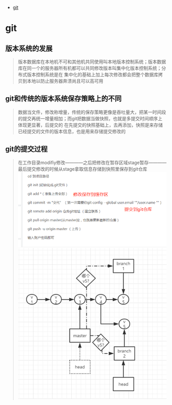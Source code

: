 - [git](#git)

# git
## 版本系统的发展
> 版本数据库在本地机不可和其他机共同使用叫本地版本控制系统；版本数据库在同一个的服务器所有机都可以共同修改版本叫集中化版本控制系统；分布式版本控制系统是在
集中化的基础上加上每次修改都会把整个数据库拷贝到本地以防止服务器奔溃尚且可以高可用

## git和传统的版本系统保存策略上的不同
> 数据当文件，修改称增量，传统的保存策略更像是吞吐量大，把某一时间段的提交再统一增量相加；而git把数据当做快照，也就是多提交时间顺序上体现更显著，后提交的
在先提交的快照基础上，去再添加，快照是来存储已经提交的文件的版本信息，也是用来存储提交修改的

## git的提交过程
> 在工作目录modifiy修改————之后把修改在暂存区域stage暂存————最后提交修改的时候从stage拿取信息存储到快照里保存到git仓库
![git提交](https://github.com/MeXRay/JavaStudy/blob/master/1.png)
![gitt提交图](https://github.com/MeXRay/JavaStudy/blob/master/git_graph.png)
